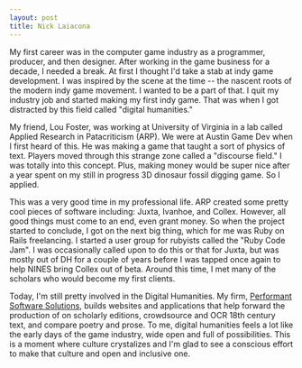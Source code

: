 ```yaml
---
layout: post
title: Nick Laiacona
---
```



My first career was in the computer game industry as a programmer, producer,
and then designer. After working in the game business for a decade, I needed a
break. At first I thought I'd take a stab at indy game development. I was
inspired by the scene at the time -- the nascent roots of the modern indy game
movement. I wanted to be a part of that. I quit my industry job and started
making my first indy game. That was when I got distracted by this field called
"digital humanities."

My friend, Lou Foster, was working at University of Virginia in a lab called
Applied Research in Patacriticism (ARP). We were at Austin Game Dev when I
first heard of this. He was making a game that taught a sort of physics of
text. Players moved through this strange zone called a "discourse field." I was
totally into this concept. Plus, making money would be super nice after a year
spent on my still in progress 3D dinosaur fossil digging game. So I applied.

This was a very good time in my professional life. ARP created some pretty cool
pieces of software including: Juxta, Ivanhoe, and Collex. However, all good
things must come to an end, even grant money. So when the project started to
conclude, I got on the next big thing, which for me was Ruby on Rails
freelancing. I started a user group for rubyists called the "Ruby Code Jam". I
was occasionally called upon to do this or that for Juxta, but was mostly out
of DH for a couple of years before I was tapped once again to help NINES bring
Collex out of beta. Around this time, I met many of the scholars who would
become my first clients. 

Today, I'm still pretty involved in the Digital Humanities. My firm,
[Performant Software Solutions](http://www.performantsoftware.com/), builds
websites and applications that help forward the production of on scholarly
editions, crowdsource and OCR 18th century text, and compare poetry and prose.
To me, digital humanities feels a lot like the early days of the game industry,
wide open and full of possibilities. This is a moment where culture crystalizes
and I'm glad to see a conscious effort to make that culture and open and
inclusive one.
